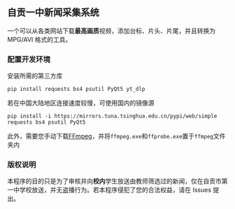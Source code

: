 ## 自贡一中新闻采集系统
一个可以从各类网站下载**最高画质**视频，添加台标、片头、片尾，并且转换为 MPG/AVI 格式的工具。

### 配置开发环境
安装所需的第三方库
```
pip install requests bs4 psutil PyQt5 yt_dlp
```

若在中国大陆地区连接速度较慢，可使用国内的镜像源
```
pip install -i https://mirrors.tuna.tsinghua.edu.cn/pypi/web/simple requests bs4 psutil PyQt5
```

此外，需要您手动下载[FFmpeg](https://www.ffmpeg.org/)，并将`ffmpeg.exe`和`ffprobe.exe`置于`ffmpeg`文件夹内

### 版权说明
本程序的目的只是为了审核并向**校内**学生放送由教师筛选过的新闻，仅在自贡市第一中学校放送，并无盗播行为。若本程序侵犯了您的合法权益，请在 Issues 提出。
